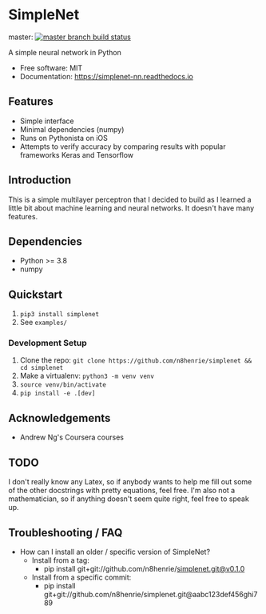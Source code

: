 # SimpleNet

master: [![master branch build status](https://github.com/n8henrie/simplenet/actions/workflows/python-package.yml/badge.svg?branch=master)](https://github.com/n8henrie/simplenet/actions/workflows/python-package.yml)
<!-- dev: [![dev branch build status](https://github.com/n8henrie/simplenet/actions/workflows/python-package.yml/badge.svg?branch=dev)](https://github.com/n8henrie/simplenet/actions/workflows/python-package.yml) -->

A simple neural network in Python

- Free software: MIT
- Documentation: https://simplenet-nn.readthedocs.io

## Features

- Simple interface
- Minimal dependencies (numpy)
- Runs on Pythonista on iOS
- Attempts to verify accuracy by comparing results with popular frameworks
  Keras and Tensorflow

## Introduction

This is a simple multilayer perceptron that I decided to build as I learned a
little bit about machine learning and neural networks. It doesn't have many
features.

## Dependencies

- Python >= 3.8
- numpy

## Quickstart

1. `pip3 install simplenet`
1. See `examples/`

### Development Setup

1. Clone the repo: `git clone https://github.com/n8henrie/simplenet && cd
   simplenet`
1. Make a virtualenv: `python3 -m venv venv`
1. `source venv/bin/activate`
1. `pip install -e .[dev]`

## Acknowledgements

- Andrew Ng's Coursera courses

## TODO

I don't really know any Latex, so if anybody wants to help me fill out some of
the other docstrings with pretty equations, feel free. I'm also not a
mathematician, so if anything doesn't seem quite right, feel free to speak up.

## Troubleshooting / FAQ

- How can I install an older / specific version of SimpleNet?
    - Install from a tag:
        - pip install git+git://github.com/n8henrie/simplenet.git@v0.1.0
    - Install from a specific commit:
        - pip install git+git://github.com/n8henrie/simplenet.git@aabc123def456ghi789

